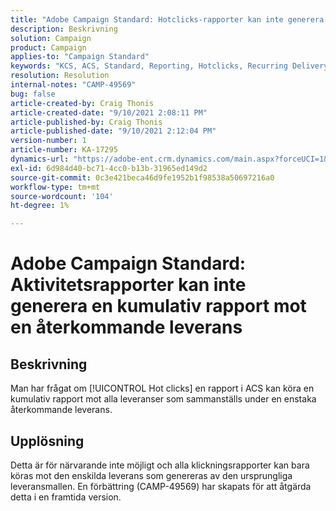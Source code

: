 ```yaml
---
title: "Adobe Campaign Standard: Hotclicks-rapporter kan inte generera en kumulativ rapport mot en återkommande leverans"
description: Beskrivning
solution: Campaign
product: Campaign
applies-to: "Campaign Standard"
keywords: "KCS, ACS, Standard, Reporting, Hotclicks, Recurring Delivery"
resolution: Resolution
internal-notes: "CAMP-49569"
bug: false
article-created-by: Craig Thonis
article-created-date: "9/10/2021 2:08:11 PM"
article-published-by: Craig Thonis
article-published-date: "9/10/2021 2:12:04 PM"
version-number: 1
article-number: KA-17295
dynamics-url: "https://adobe-ent.crm.dynamics.com/main.aspx?forceUCI=1&pagetype=entityrecord&etn=knowledgearticle&id=14217383-4012-ec11-b6e6-000d3a597bfc"
exl-id: 6d984d40-bc71-4cc0-b13b-31965ed149d2
source-git-commit: 0c3e421beca46d9fe1952b1f98538a50697216a0
workflow-type: tm+mt
source-wordcount: '104'
ht-degree: 1%

---
```


# Adobe Campaign Standard: Aktivitetsrapporter kan inte generera en kumulativ rapport mot en återkommande leverans

## Beskrivning


Man har frågat om [!UICONTROL Hot clicks] en rapport i ACS kan köra en kumulativ rapport mot alla leveranser som sammanställs under en enstaka återkommande leverans.


## Upplösning


Detta är för närvarande inte möjligt och alla klickningsrapporter kan bara köras mot den enskilda leverans som genereras av den ursprungliga leveransmallen. En förbättring (CAMP-49569) har skapats för att åtgärda detta i en framtida version.
